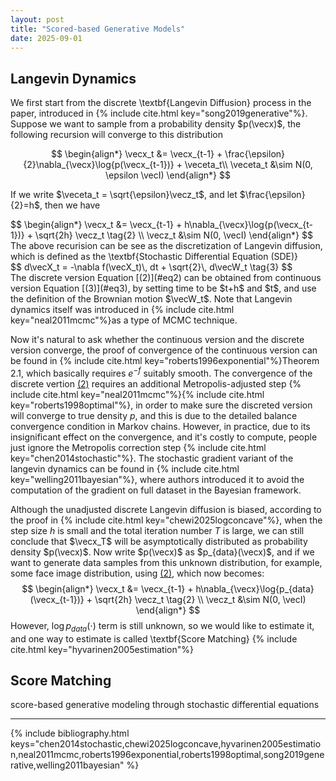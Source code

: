 ```yaml
---
layout: post
title: "Scored-based Generative Models"
date: 2025-09-01
---
```

## Langevin Dynamics
We first start from the discrete \textbf{Langevin Diffusion} process in the paper, introduced in {% include cite.html key="song2019generative"%}. Suppose we want to sample from a probability density $p(\vecx)$, the following recursion will converge to this distribution


<a id="eq1"></a>
<a id="eq-sde"></a>

$$
\begin{align*}
\vecx_t &= \vecx_{t-1} + \frac{\epsilon}{2}\nabla_{\vecx}\log{p(\vecx_{t-1})} + \veceta_t\\
\veceta_t &\sim N(0, \epsilon \vecI)
\end{align*}
$$

If we write $\veceta_t = \sqrt{\epsilon}\vecz_t$, and let $\frac{\epsilon}{2}=h$, then we have  
<div id="eq2">
$$
\begin{align*}
\vecx_t &= \vecx_{t-1} + h\nabla_{\vecx}\log{p(\vecx_{t-1})} + \sqrt{2h} \vecz_t  \tag{2} \\
\vecz_t &\sim N(0, \vecI)
\end{align*}
$$
</div>
The above recurision can be see as the discretization of Langevin diffusion, which is defined as the \textbf{Stochastic Differential Equation (SDE)}
<div id="eq3">
$$
d\vecX_t = -\nabla f(\vecX_t)\, dt + \sqrt{2}\, d\vecW_t  \tag{3}
$$
</div>
The discrete version Equation [(2)](#eq2) can be obtained from continuous version Equation [(3)](#eq3), by setting time to be $t+h$ and $t$, and use the definition of the Brownian motion $\vecW_t$. Note that Langevin dynamics itself was introduced in {% include cite.html key="neal2011mcmc"%}as a type of MCMC technique.

Now it's natural to ask whether the continuous version and the discrete version converge, the proof of convergence of the continuous version can be found in {% include cite.html key="roberts1996exponential"%}Theorem 2.1, which basically requires $e^{-f}$ suitably smooth. The convergence of the discrete vertion [(2)](#eq2) requires an additional Metropolis-adjusted step {% include cite.html key="neal2011mcmc"%}{% include cite.html key="roberts1998optimal"%}, in order to make sure the discreted version will converge to true density $p$, and this is due to the detailed balance convergence condition in Markov chains. However, in practice, due to its insignificant effect on the convergence, and it's costly to compute, people just ignore the Metropolis correction step {% include cite.html key="chen2014stochastic"%}. The stochastic gradient variant of the langevin dynamics can be found in {% include cite.html key="welling2011bayesian"%}, where authors introduced it to avoid the computation of the gradient on full dataset in the Bayesian framework.

Although the unadjusted discrete Langevin diffusion is biased, according to the proof in {% include cite.html key="chewi2025logconcave"%}, when the step size $h$ is small and the total iteration number $T$ is large, we can still conclude that $\vecx_T$ will be asymptotically distributed as probability density $p(\vecx)$. Now write $p(\vecx)$ as $p_{data}(\vecx)$, and if we want to generate data samples from this unknown distribution, for example, some face image distribution, using [(2)](#eq2), which now becomes:
$$
\begin{align*}
\vecx_t &= \vecx_{t-1} + h\nabla_{\vecx}\log{p_{data}(\vecx_{t-1})} + \sqrt{2h} \vecz_t  \tag{2} \\
\vecz_t &\sim N(0, \vecI)
\end{align*}
$$
However, $\log{p_{data}(\cdot)}$ term is still unknown, so we would like to estimate it, and one way to estimate is called \textbf{Score Matching} {% include cite.html key="hyvarinen2005estimation"%}


## Score Matching




score-based generative modeling through stochastic differential equations

---
{% include bibliography.html keys="chen2014stochastic,chewi2025logconcave,hyvarinen2005estimation,neal2011mcmc,roberts1996exponential,roberts1998optimal,song2019generative,welling2011bayesian" %}
